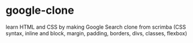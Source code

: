 # google-clone
learn HTML and CSS by making Google Search clone from scrimba (CSS syntax, inline and block, margin, padding, borders, divs, classes, flexbox)
